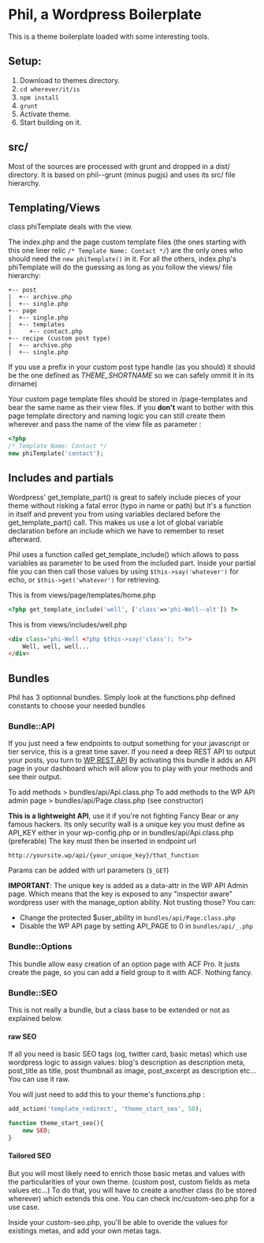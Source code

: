 # Phil, a Wordpress Boilerplate

This is a theme boilerplate loaded with some interesting tools.

## Setup:
1. Download to themes directory.
2. `cd wherever/it/is`
3. `npm install`
4. `grunt`
5. Activate theme.
6. Start building on it.

## src/
Most of the sources are processed with grunt and dropped in a dist/ directory.
It is based on phil--grunt (minus pugjs) and uses its src/ file hierarchy. 

## Templating/Views

class phiTemplate deals with the view.

The index.php and the page custom template files (the ones starting with this one liner relic `/* Template Name: Contact */`) are the only ones who should need the `new phiTemplate()` in it.
For all the others, index.php's phiTemplate will do the guessing as long as you follow the views/ file hierarchy:

```
+-- post
|  +-- archive.php
|  +-- single.php
+-- page
|  +-- single.php
|  +-- templates
|     +-- contact.php
+-- recipe (custom post type)
|  +-- archive.php
|  +-- single.php
```

If you use a prefix in your custom post type handle (as you should) it should be the one defined as _THEME_SHORTNAME_ so we can safely ommit it in its dirname)

Your custom page template files should be stored in /page-templates and bear the same name as their view files. 
If you **don't** want to bother with this page template directory and naming logic you can still create them wherever and pass the name of the view file as parameter :

```php
<?php 
/* Template Name: Contact */ 
new phiTemplate('contact');
```

## Includes and partials
Wordpress' get_template_part() is great to safely include pieces of your theme without risking a fatal error (typo in name or path) but it's a function in itself and prevent you from using variables declared before the get_template_part() call.
This makes us use a lot of global variable declaration before an include which we have to remember to reset afterward.

Phil uses a function called get_template_include() which allows to pass variables as parameter to be used from the included part.
Inside your partial file you can then call those values by using `$this->say('whatever')` for echo, or `$this->get('whatever')` for retrieving.

This is from views/page/templates/home.php
```php
<?php get_template_include('well', ['class'=>'phi-Well--alt']) ?>
```

This is from views/includes/well.php
```html
<div class="phi-Well <?php $this->say('class'); ?>">
	Well, well, well...
</div>
```

## Bundles

Phil has 3 optionnal bundles.
Simply look at the functions.php defined constants to choose your needed bundles

### Bundle::API
If you just need a few endpoints to output something for your javascript or tier service, this is a great time saver. If you need a deep REST API to output your posts, you turn to [WP REST API](http://v2.wp-api.org/)
By activating this bundle it adds an API page in your dashboard which will allow you to play with your methods and see their output.

To add methods > bundles/api/Api.class.php
To add methods to the WP API admin page > bundles/api/Page.class.php (see constructor)

__This is a lightweight API__, use it if you're not fighting Fancy Bear or any famous hackers.
Its only security wall is a unique key you must define as API_KEY either in your wp-config.php or in bundles/api/Api.class.php (preferable)
The key must then be inserted in endpoint url

`http://yoursite.wp/api/{your_unique_key}/that_function`

Params can be added with url parameters (`$_GET`)

__IMPORTANT__: The unique key is added as a data-attr in the WP API Admin page. Which means that the key is exposed to any "inspector aware" wordpress user with the manage_option ability.
Not trusting those? You can:
* Change the protected $user_ability in `bundles/api/Page.class.php`
* Disable the WP API page by setting API_PAGE to 0 in `bundles/api/_.php`

### Bundle::Options

This bundle allow easy creation of an option page with ACF Pro. It justs create the page, so you can add a field group to it with ACF. Nothing fancy.

### Bundle::SEO

This is not really a bundle, but a class base to be extended or not as explained below.

#### raw SEO
If all you need is basic SEO tags (og, twitter card, basic metas) which use wordpress logic to assign values: blog's description as description meta, post_title as title, post thumbnail as image, post_excerpt as description etc... You can use it raw.

You will just need to add this to your theme's functions.php :
```php
add_action('template_redirect', 'theme_start_seo', 50);

function theme_start_seo(){
    new SEO;
}
```
#### Tailored SEO 
But you will most likely need to enrich those basic metas and values with the particularities of your own theme. (custom post, custom fields as meta values etc...)
To do that, you will have to create a another class (to be stored wherever) which extends this one. You can check inc/custom-seo.php for a use case.

Inside your custom-seo.php, you'll be able to overide the values for existings metas, and add your own metas tags.
